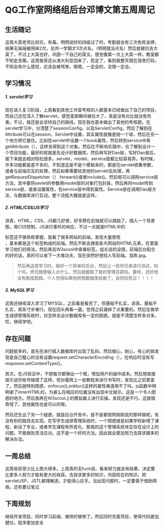 # QG工作室网络组后台邓博文第五周周记
## 生活随记
这周大英老师比较坑，有毒。明明说好的四级过了的，考勤就会有三次免死金牌，结果无端端被用掉2次，总共一学期才3次点名。（明明就没点名）然后就被坑去大英了，不过上大英也好，巩固一下自己的英文。感觉像第一次上大英一样。教室都不知走去哪。这周我哥还从澳大利亚回来了，死定了，看到我整天窝在宿舍打码，不知会有什么感觉，应该会被骂惨。嗯嗯，一定会的，没错一定会。
## 学习情况
##### 1.  servlet学习
现在进入复习阶段，上周看到其他工作室考核的人都基本已经做出了自己的项目，而自己还在深入了解servlet，感觉差距瞬间被拉大了，真是没有对比就没有伤害。不过，我还是会坚持自己的路线，现在我也基本做出了其他的考核题。在servlet学习中，分清楚了sessionConfig，以及ServletConfig，然后了解到在Attribute可以在session，Servlet中设置，其实属性就像是抛一个球，然后在另一个地方把它接住。比如在servlet中设置一个book属性，然后转到service中再getAttribute（），这样去得到这个对象。然后在不断地实践中，也了解到设计一个项目功能，最好的呢就是先设计好数据库，然后再写好Dao层，写好Dao层后，接下来就会相对轻松很多。servlet，model，servlce层都比较容易弄。有时候，许多功能都是差不多的，不知道这是不是个模板来的，都是在servlet收集参数，或者与前端交互的处理，然后如果需要给其他的servlet去处理，再getRequestDispatcher（）.forward()或者include()。然后呢可以调用service层方法，其中要将sevlet的参数用model层的对象打包封装，然后再将model传到service层，或者设置属性，在service层中得到属性。Service层在调用Dao层方法，与数据库进行互动。整个流程大概就是这样。
##### 2. HTML/CSS/JS学习
讲真，HTML，CSS，JS都几好使，好多野在前端就可以搞掂了。插入一个背景图，用CSS控制，JS进行事件的响应，不过一点就是HTML中的<div>标签还不够熟练掌握，我看了很多网站的前端，发现大量使用<div>，基本都是这个标签构成的前端。然后不断去搜查各大网站的HTML元素，在里面学习他们的用法。然后再去W3scool中查看标签。组长说的没错，前端后台配合的好的话，真的可以省下一大堆功夫，现在突然好想找人写前端。泪奔.jpg。
> 然后再这周学习时。做好一个简单的后台，然后让一些师兄来进行测试，妈个鸡，师兄随便输入点什么，然后就截取了我的管理员密码。要命，还好他没有删库跑路。个人觉得如果他把我数据库给删了，会同佢死过！！！！

##### 3. MySQL学习
这周还继续深入学习了MYSQL，之前看是看完了，但基础不扎实，讲真，基础不扎实，真系寸步难行。现在回头再看一遍，觉得之前漏掉了点重要的。然后在做学生成绩管理系统时，对怎样去设计数据库有一定的困惑。就是不清楚怎样多对多。哎，继续学吧。
## 存在问题
问题挺多的，首先在进行插入数据库时出现了乱码，然后细心，耐心，有心的我发现是自己粗心的没有设置request.setCharacterEncoding（），在响应时没有写response.setContentType()。

其次，在JS验证中，不想每次都弹出一个框，增加用户的操作成本。然后想直接提示说你账号输错了这样。但对着网上一些教程来进行书写时，发现比之前更差了。然后就特别困惑，onfocus(),onblur()这样的属性难道用不了吗，js函数中明明谢了innerHTML的，为甚么在相应的位置没有出现中文提示。这是一个令人困惑的地方。然后我再在W3scool上的模拟器上进行实操。发现还是不行。这就很奇怪了。其他属性也是可以的呀。

然后还生出了另一个疑惑，就是后台开发中，是不是都按照刚刚说的那样做呢，有没有别的路径去实现。在写学生成绩管理系统时，一个困惑就是如果学校新增了课程，新设了专业，或者学生课程有所变化，那我的这个管理系统肯定存在设计上的问题。不能做到灵活应对。这不是一个好的方法。因此我会更加努力去探求跟多的解决办法。

## 一周总结
这周收获至少比上周大得多。上周真的无fuck说。看来努力就会有结果，决定要比更多人努力才能有更大的收获。去探求更多的知识，巩固现在的知识。把servletJSP，JSTL都理解透，才能得心应手。当出现问题时，一定要善于借助网络。还有要记笔记

## 下周规划
继续开发项目，同时学习前端，被喷的够惨了。然后同时完善项目，使得代码更加健壮。程序更加安全
